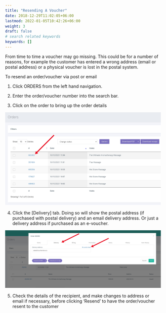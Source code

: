 ```yaml
---
title: "Resending A Voucher"
date: 2018-12-29T11:02:05+06:00
lastmod: 2022-01-05T10:42:26+06:00
weight: 3
draft: false
# search related keywords
keywords: []
---
```


From time to time a voucher may go missing. This could be for a number of reasons, for example the customer has entered a wrong address (email or postal address) or a physical voucher is lost in the postal system.

To resend an order/voucher via post or email

1. Click ORDERS from the left hand navigation.

2. Enter the order/voucher number into the search bar.

3. Click on the order to bring up the order details

![image example](img-1.jpg "image")

4. Click the [Delivery] tab. Doing so will show the postal address (if purchased with postal delivery) and an email delivery address. Or just a delivery address if purchased as an e-voucher.

![image example](img-2.jpg "image")

5. Check the details of the recipient, and make changes to address or email if necessary, before clicking ‘Resend’ to have the order/voucher resent to the customer
